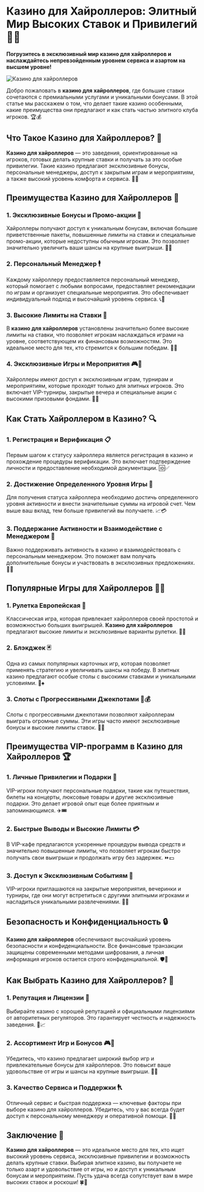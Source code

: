 # **Казино для Хайроллеров**: Элитный Мир Высоких Ставок и Привилегий 🎰✨

**Погрузитесь в эксклюзивный мир **казино для хайроллеров** и наслаждайтесь непревзойденным уровнем сервиса и азартом на высшем уровне!** 

![Казино для хайроллеров](https://spadok.org.ua/images/bolokhiv/bezdepozytni-poslugy-lavyna.jpg)

Добро пожаловать в **казино для хайроллеров**, где большие ставки сочетаются с премиальными услугами и уникальными бонусами. В этой статье мы расскажем о том, что делает такие казино особенными, какие преимущества они предлагают и как стать частью элитного клуба игроков. 🏆💰

## Что Такое **Казино для Хайроллеров**? 🧐

**Казино для хайроллеров** — это заведения, ориентированные на игроков, готовых делать крупные ставки и получать за это особые привилегии. Такие казино предлагают эксклюзивные бонусы, персональные менеджеры, доступ к закрытым играм и мероприятиям, а также высокий уровень комфорта и сервиса. 🎩💼

## Преимущества **Казино для Хайроллеров** 🎉

### 1. Эксклюзивные Бонусы и Промо-акции 🎁

Хайроллеры получают доступ к уникальным бонусам, включая большие приветственные пакеты, повышенные лимиты на ставки и специальные промо-акции, которые недоступны обычным игрокам. Это позволяет значительно увеличить ваши шансы на крупные выигрыши. 💸🔥

### 2. Персональный Менеджер 🕴️

Каждому хайроллеру предоставляется персональный менеджер, который помогает с любыми вопросами, предоставляет рекомендации по играм и организует специальные мероприятия. Это обеспечивает индивидуальный подход и высочайший уровень сервиса. 📞🤝

### 3. Высокие Лимиты на Ставки 🤑

В **казино для хайроллеров** установлены значительно более высокие лимиты на ставки, что позволяет игрокам наслаждаться играми на уровне, соответствующем их финансовым возможностям. Это идеальное место для тех, кто стремится к большим победам. 🎲💎

### 4. Эксклюзивные Игры и Мероприятия 🎮🎉

Хайроллеры имеют доступ к эксклюзивным играм, турнирам и мероприятиям, которые проходят только для элитных игроков. Это включает VIP-турниры, закрытые вечера и специальные акции с высокими призовыми фондами. 🏅🎊

## Как Стать Хайроллером в **Казино**? 🔍

### 1. Регистрация и Верификация 📋

Первым шагом к статусу хайроллера является регистрация в казино и прохождение процедуры верификации. Это включает подтверждение личности и предоставление необходимой документации. 🆔✅

### 2. Достижение Определенного Уровня Игры 🎯

Для получения статуса хайроллера необходимо достичь определенного уровня активности и внести значительные суммы на игровой счет. Чем выше ваш вклад, тем больше привилегий вы получаете. 📈💳

### 3. Поддержание Активности и Взаимодействие с Менеджером 🤝

Важно поддерживать активность в казино и взаимодействовать с персональным менеджером. Это поможет вам получать дополнительные бонусы и участвовать в эксклюзивных предложениях. 🔄🎁

## Популярные Игры для Хайроллеров 🎰💎

### 1. Рулетка Европейская 🎡

Классическая игра, которая привлекает хайроллеров своей простотой и возможностью больших выигрышей. **Казино для хайроллеров** предлагают высокие лимиты и эксклюзивные варианты рулетки. 🎯💵

### 2. Блэкджек 🃏

Одна из самых популярных карточных игр, которая позволяет применять стратегию и увеличивать шансы на победу. В элитных казино предлагают особые столы с высокими ставками и уникальными условиями. 🏅♠️

### 3. Слоты с Прогрессивными Джекпотами 🎰💰

Слоты с прогрессивными джекпотами позволяют хайроллерам выиграть огромные суммы. Эти игры часто имеют эксклюзивные бонусы и высокие лимиты ставок. 🌟💸

## Преимущества VIP-программ в **Казино для Хайроллеров** 🏆

### 1. Личные Привилегии и Подарки 🎁

VIP-игроки получают персональные подарки, такие как путешествия, билеты на концерты, люксовые товары и другие эксклюзивные подарки. Это делает игровой опыт еще более приятным и запоминающимся. ✈️🎟️

### 2. Быстрые Выводы и Высокие Лимиты 💳

В VIP-кафе предлагаются ускоренные процедуры вывода средств и значительно повышенные лимиты, что позволяет игрокам быстро получать свои выигрыши и продолжать игру без задержек. ⏩💵

### 3. Доступ к Эксклюзивным Событиям 🥂

VIP-игроки приглашаются на закрытые мероприятия, вечеринки и турниры, где они могут встретиться с другими элитными игроками и насладиться уникальными развлечениями. 🎉👑

## Безопасность и Конфиденциальность 🔒

**Казино для хайроллеров** обеспечивают высочайший уровень безопасности и конфиденциальности. Все финансовые транзакции защищены современными методами шифрования, а личная информация игроков остается строго конфиденциальной. 🛡️🔐

## Как Выбрать **Казино для Хайроллеров**? 🧐

### 1. Репутация и Лицензии 📜

Выбирайте казино с хорошей репутацией и официальными лицензиями от авторитетных регуляторов. Это гарантирует честность и надежность заведения. 🏅📈

### 2. Ассортимент Игр и Бонусов 🎮🎁

Убедитесь, что казино предлагает широкий выбор игр и привлекательные бонусы для хайроллеров. Это повысит ваше удовольствие от игры и шансы на крупные выигрыши. 🎲💎

### 3. Качество Сервиса и Поддержки 🕴️📞

Отличный сервис и быстрая поддержка — ключевые факторы при выборе казино для хайроллеров. Убедитесь, что у вас всегда будет доступ к персональному менеджеру и оперативной помощи. 🤝📱

## Заключение 🎊

**Казино для хайроллеров** — это идеальное место для тех, кто ищет высокий уровень сервиса, эксклюзивные привилегии и возможность делать крупные ставки. Выбирая элитное казино, вы получаете не только азарт и удовольствие от игры, но и доступ к уникальным бонусам и мероприятиям. Пусть удача всегда сопутствует вам в мире высоких ставок и роскоши! 🍀💖

